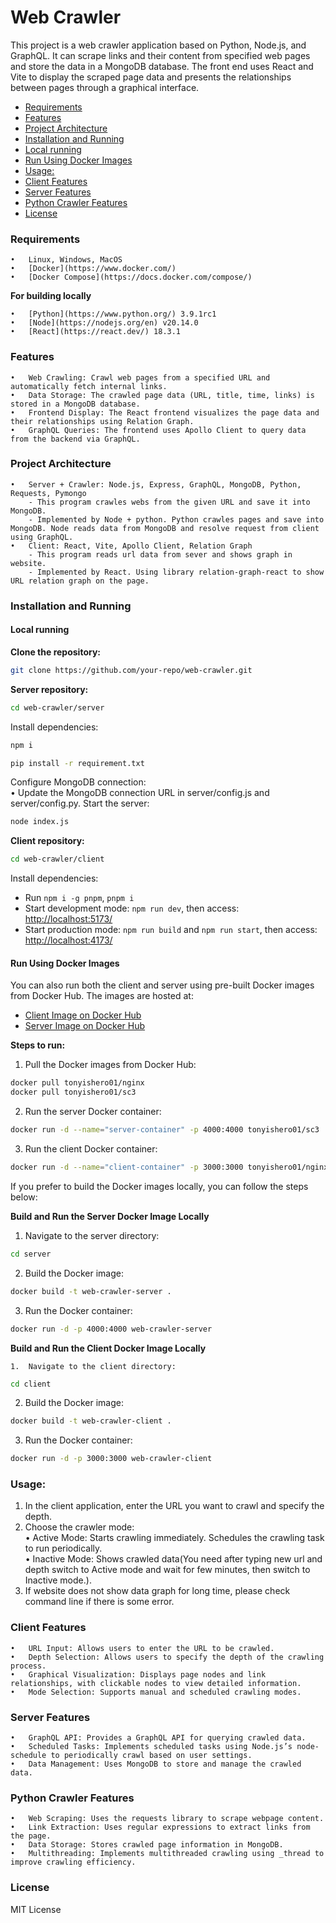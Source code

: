 # Web Crawler
This project is a web crawler application based on Python, Node.js, and GraphQL. It can scrape links and their content from specified web pages and store the data in a MongoDB database. The front end uses React and Vite to display the scraped page data and presents the relationships between pages through a graphical interface.

- [Requirements](#requirements)
- [Features](#features)
- [Project Architecture](#project-architecture)
- [Installation and Running](#installation-and-running)
- [Local running](#local-running)
- [Run Using Docker Images](#run-using-docker-images)
- [Usage:](#usage)
- [Client Features](#client-features)
- [Server Features](#server-features)
- [Python Crawler Features](#python-crawler-features)
- [License](#license)

### Requirements
    •	Linux, Windows, MacOS
    •	[Docker](https://www.docker.com/)
    •	[Docker Compose](https://docs.docker.com/compose/)     

**For building locally**

    •	[Python](https://www.python.org/) 3.9.1rc1
    •	[Node](https://nodejs.org/en) v20.14.0
    •	[React](https://react.dev/) 18.3.1


### Features

	•	Web Crawling: Crawl web pages from a specified URL and automatically fetch internal links.
	•	Data Storage: The crawled page data (URL, title, time, links) is stored in a MongoDB database.
	•	Frontend Display: The React frontend visualizes the page data and their relationships using Relation Graph.
	•	GraphQL Queries: The frontend uses Apollo Client to query data from the backend via GraphQL.

### Project Architecture

    •	Server + Crawler: Node.js, Express, GraphQL, MongoDB, Python, Requests, Pymongo
        - This program crawles webs from the given URL and save it into MongoDB.
        - Implemented by Node + python. Python crawles pages and save into MongoDB. Node reads data from MongoDB and resolve request from client using GraphQL.
	•	Client: React, Vite, Apollo Client, Relation Graph
        - This program reads url data from sever and shows graph in website.    
        - Implemented by React. Using library relation-graph-react to show URL relation graph on the page. 
	
### Installation and Running
#### Local running
**Clone the repository:**
```bash
git clone https://github.com/your-repo/web-crawler.git
```
**Server repository:**
```bash
cd web-crawler/server
```
Install dependencies:
```bash
npm i
```
```bash
pip install -r requirement.txt
```
Configure MongoDB connection:   
•	Update the MongoDB connection URL in server/config.js and server/config.py.
Start the server:
```bash
node index.js
```
**Client repository:**
```bash
cd web-crawler/client
```
Install dependencies:
- Run ```npm i -g pnpm```, ```pnpm i```
- Start development mode: ```npm run dev```, then access: [http://localhost:5173/](http://localhost:5173/)
- Start production mode: ```npm run build``` and ```npm run start```, then access: [http://localhost:4173/](http://localhost:4173/)

#### Run Using Docker Images

You can also run both the client and server using pre-built Docker images from Docker Hub. The images are hosted at:
- [Client Image on Docker Hub](https://hub.docker.com/repository/docker/tonyishero01/nginx/general)
- [Server Image on Docker Hub](https://hub.docker.com/repository/docker/tonyishero01/sc3/general)

**Steps to run:**

  1.	Pull the Docker images from Docker Hub:
  ```bash
  docker pull tonyishero01/nginx
  docker pull tonyishero01/sc3
  ```
  2.	Run the server Docker container:
  ```bash
  docker run -d --name="server-container" -p 4000:4000 tonyishero01/sc3
  ```
  3.	Run the client Docker container:
  ```bash
  docker run -d --name="client-container" -p 3000:3000 tonyishero01/nginx
  ```
If you prefer to build the Docker images locally, you can follow the steps below:   

**Build and Run the Server Docker Image Locally**
  1.	Navigate to the server directory:
  ```bash
  cd server
  ```
  2.	Build the Docker image:
  ```bash
  docker build -t web-crawler-server .
  ```
  3.	Run the Docker container:
  ```bash
  docker run -d -p 4000:4000 web-crawler-server
  ```

**Build and Run the Client Docker Image Locally**

	1.	Navigate to the client directory:
  ```bash
  cd client
  ```
  2.	Build the Docker image:
  ```bash
  docker build -t web-crawler-client .
  ```
  3.	Run the Docker container:
  ```bash
  docker run -d -p 3000:3000 web-crawler-client
  ```



### Usage:
1. In the client application, enter the URL you want to crawl and specify the depth.   
2. Choose the crawler mode:   
	•	Active Mode: Starts crawling immediately. Schedules the crawling task to run periodically.   
	•	Inactive Mode: Shows crawled data(You need after typing new url and depth switch to Active mode and wait for few minutes, then switch to Inactive mode.).
3. If website does not show data graph for long time, please check command line if there is some error.   

### Client Features

	•	URL Input: Allows users to enter the URL to be crawled.
	•	Depth Selection: Allows users to specify the depth of the crawling process.
	•	Graphical Visualization: Displays page nodes and link relationships, with clickable nodes to view detailed information.
	•	Mode Selection: Supports manual and scheduled crawling modes.

### Server Features

	•	GraphQL API: Provides a GraphQL API for querying crawled data.
	•	Scheduled Tasks: Implements scheduled tasks using Node.js’s node-schedule to periodically crawl based on user settings.
	•	Data Management: Uses MongoDB to store and manage the crawled data.

### Python Crawler Features

	•	Web Scraping: Uses the requests library to scrape webpage content.
	•	Link Extraction: Uses regular expressions to extract links from the page.
	•	Data Storage: Stores crawled page information in MongoDB.
	•	Multithreading: Implements multithreaded crawling using _thread to improve crawling efficiency.

### License

MIT License
